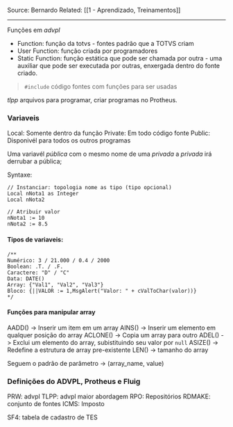 Source: Bernardo
Related: [[1 - Aprendizado, Treinamentos]]

---

Funções em *advpl*

- Function: função da totvs - fontes padrão que a TOTVS criam
- User Function: função criada por programadores
- Static Function: função estática que pode ser chamada por outra - uma auxiliar que pode ser executada por outras, enxergada dentro do fonte criado.

> `#include` código fontes com funções para ser usadas

*tlpp* arquivos para programar, criar programas no Protheus.

### Variaveis
Local: Somente dentro da função
Private: Em todo código fonte
Public: Disponivél para todos os outros programas

Uma variavél *pública* com o mesmo nome de uma *privada* a *privada* irá derrubar a pública;

Syntaxe:

```prw
// Instanciar: topologia nome as tipo (tipo opcional)
Local nNota1 as Integer
Local nNota2

// Atribuir valor
nNota1 := 10
nNota2 := 8.5
```

#### Tipos de variaveis:

```prw
/**
Numérico: 3 / 21.000 / 0.4 / 2000
Boolean: .T. / .F.
Caractere: "D" / "C"
Data: DATE()
Array: {"Val1", "Val2", "Val3"}
Bloco: {||VALOR := 1,MsgAlert("Valor: " + cValToChar(valor))}
*/
```

#### Funções para manipular array
AADD() -> Inserir um item em um array
AINS() -> Inserir um elemento em qualquer posição do array
ACLONE() -> Copia um array para outro
ADEL() -> Exclui um elemento do array, subistituindo seu valor por `null`
ASIZE() -> Redefine a estrutura de array pre-existente
LEN() -> tamanho do array

Seguem o padrão de parâmetro -> (array_name, value)

### Definições do ADVPL, Protheus e Fluig
PRW: advpl
TLPP: advpl maior abordagem
RPO: Repositórios
RDMAKE: conjunto de fontes
ICMS: Imposto

SF4: tabela de cadastro de TES